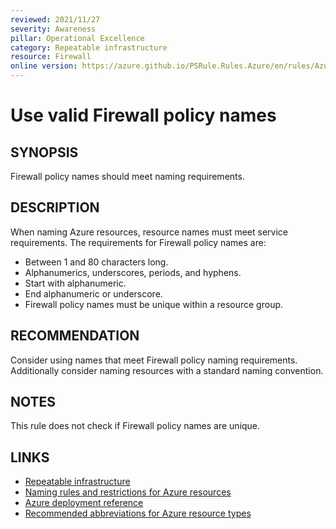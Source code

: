 ```yaml
---
reviewed: 2021/11/27
severity: Awareness
pillar: Operational Excellence
category: Repeatable infrastructure
resource: Firewall
online version: https://azure.github.io/PSRule.Rules.Azure/en/rules/Azure.Firewall.PolicyName/
---
```


# Use valid Firewall policy names

## SYNOPSIS

Firewall policy names should meet naming requirements.

## DESCRIPTION

When naming Azure resources, resource names must meet service requirements.
The requirements for Firewall policy names are:

- Between 1 and 80 characters long.
- Alphanumerics, underscores, periods, and hyphens.
- Start with alphanumeric.
- End alphanumeric or underscore.
- Firewall policy names must be unique within a resource group.

## RECOMMENDATION

Consider using names that meet Firewall policy naming requirements.
Additionally consider naming resources with a standard naming convention.

## NOTES

This rule does not check if Firewall policy names are unique.

## LINKS

- [Repeatable infrastructure](https://learn.microsoft.com/azure/architecture/framework/devops/automation-infrastructure)
- [Naming rules and restrictions for Azure resources](https://docs.microsoft.com/azure/azure-resource-manager/management/resource-name-rules)
- [Azure deployment reference](https://docs.microsoft.com/azure/templates/microsoft.network/firewallpolicies)
- [Recommended abbreviations for Azure resource types](https://docs.microsoft.com/azure/cloud-adoption-framework/ready/azure-best-practices/resource-abbreviations)
